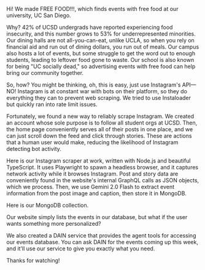 Hi! We made FREE FOOD!!!, which finds events with free food at our university, UC San Diego.

Why?
42% of UCSD undergrads have reported experiencing food insecurity, and this number grows to 53% for underrepresented minorities. Our dining halls are not all-you-can-eat, unlike UCLA, so when you rely on financial aid and run out of dining dollars, you run out of meals.
Our campus also hosts a lot of events, but some struggle to get the word out to enough students, leading to leftover food gone to waste.
Our school is also known for being "UC socially dead," so advertising events with free food can help bring our community together.

So, how?
You might be thinking, oh, this is easy, just use Instagram's API— NO!
Instagram is at constant war with bots on their platform, so they do everything they can to prevent web scraping. We tried to use Instaloader but quickly ran into rate limit issues.

Fortunately, we found a new way to reliably scrape Instagram. We created an account whose sole purpose is to follow all student orgs at UCSD. Then, the home page conveniently serves all of their posts in one place, and we can just scroll down the feed and click through stories. These are actions that a human user would make, reducing the likelihood of Instagram detecting bot activity.

Here is our Instagram scraper at work, written with Node.js and beautiful TypeScript. It uses Playwright to spawn a headless browser, and it captures network activity while it browses Instagram. Post and story data are conveniently found in the website's internal GraphQL calls as JSON objects, which we process. Then, we use Gemini 2.0 Flash to extract event information from the post image and caption, then store it in MongoDB.

Here is our MongoDB collection.

Our website simply lists the events in our database, but what if the user wants something more personalized?

We also created a DAIN service that provides the agent tools for accessing our events database. You can ask DAIN for the events coming up this week, and it'll use our service to give you exactly what you need.

Thanks for watching!
